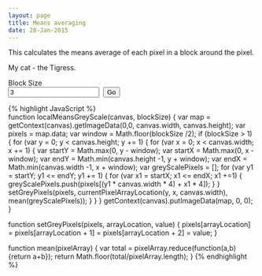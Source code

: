 ```yaml
---
layout: page
title: Means averaging
date: 28-Jan-2015
---
```


This calculates the means average of each pixel in a block around the pixel.

<canvas id="greyScale" />

<div>
My cat - the Tigress.<br />

Block Size<br />
<input id="blockSize"
  value="3"
  data-slider-id='ex1Slider' 
  type="text" 
  data-slider-min="1" 
  data-slider-max="20" 
  data-slider-step="1"
  data-slider-value="3"/>&nbsp;
<input id="go" type="submit" value="Go" /> <span class="processing" style="display:none;" >
  Processing
</span>
<br />
</div>


<canvas id="meanAveraging" />


{% highlight JavaScript %}  
function localMeansGreyScale(canvas, blockSize) {
  var map = getContext(canvas).getImageData(0,0, canvas.width, canvas.height);
  var pixels = map.data;
  var window = Math.floor(blockSize /2);
  if (blockSize > 1) {
    for (var y = 0; y < canvas.height; y += 1) {
      for (var x = 0; x < canvas.width; x += 1) {
        var startY = Math.max(0, y - window);
        var startX = Math.max(0, x - window);
        var endY = Math.min(canvas.height -1, y + window);
        var endX = Math.min(canvas.width -1, x + window);
        var greyScalePixels = [];
        for (var y1 = startY; y1 <= endY; y1 += 1) {
           for (var x1 = startX; x1 <= endX; x1 +=1) {
             greyScalePixels.push(pixels[(y1 * canvas.width * 4) + x1 * 4]);
           }
        }
        setGreyPixels(pixels, currentPixelArrayLocation(y, x, canvas.width), mean(greyScalePixels));
      }
    }
  }
  getContext(canvas).putImageData(map, 0, 0);
}

function setGreyPixels(pixels, arrayLocation, value) {
  pixels[arrayLocation] = pixels[arrayLocation + 1] = pixels[arrayLocation + 2] = value;
}

function mean(pixelArray) {
  var total = pixelArray.reduce(function(a,b) {return a+b});
  return Math.floor(total/pixelArray.length);
}
{% endhighlight %}

<script>
  $(function() {
    var img = new Image();   // Create new img element
    var greyScaleCanvas = document.getElementById('greyScale');
    var progressBar = $('#progressBar .progress-bar');
    img.addEventListener("load", function() {
      setToCanvas(img, greyScaleCanvas);
      convertToGreyScale(greyScaleCanvas);
      generateBlurredImage($('#blockSize').val());
    }, false);
    
    function generateBlurredImage(blockSize) {
      setToCanvas(img, meanAveraging);
      convertToGreyScale(meanAveraging);
      localMeansGreyScale(meanAveraging, blockSize);
    }
    img.src = '{{ page.base_url }}/img/Ferocious_Tammy.png'; // Set source path
    
    var showProcessing = function displayProcessing() {
      console.log('showProcessing processing');
      $('.processing').hide();
      return $('.processing').html("Processing").fadeIn(20);
    }
    $('#go').click(function() {
      $.when(showProcessing()).done(
        function() {
          console.log("done");
          generateBlurredImage($('#blockSize').val());
          $('.processing').html("Completed");
        }
      )
    });
    
    $('#blockSize').slider({
      formatter: function(value) {
        return 'Current value: ' + value;
      }
    });
  });
  
</script>